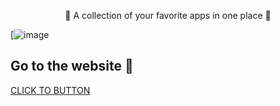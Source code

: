 <p align="center">
💜 A collection of your favorite apps in one place 💜
</p>

[![image](https://github.com/Eliaz7/We-Softing-All-Soft-For-You/assets/97999125/9ddf37e2-a6d2-43b4-88b8-6e01d0e35168)


## Go to the website 💜

[CLICK TO BUTTON](https://www.wesofting.com/)


